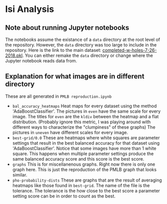 # Isi Analysis

## Note about running Jupyter notebooks
The notebooks assume the existance of a `data` directory at the root level of the repository. However, the `data` directory was too large to include in the repository.
Here is the link to the main dataset: [completed-w-holes-7-26-2018.pkl](https://drive.google.com/open?id=1FFY_hlvYbcmBvi2UzLk4N8CdDF9A4Ptq).
You can either remake the `data` directory or change where the Jupyter notebook reads data from.

## Explanation for what images are in different directory
These are all generated in `PMLB reproduction.ipynb`
 - `bal_accuracy_heatmaps`
 Heat maps for every dataset using the method 'AdaBoostClassifier'. The pictures in `even` have the same scale for every image. 
 The titles for `even` are the `kldiv` between the heatmap and a flat distribution.
 (Probably ignore this metric, I was playing around with different ways to characterize the "clumpiness" of these graphs)
 The pictures in `uneven` have different scales for every image.
 - `best-grid/0.0`
 These are heatmaps where white squares are parameter settings that result in the best balanced accuracy for that dataset using 'AdaBoostClassifier'.
 Notice that some images have more than 1 white square. This happens when multiple parameter settings produce the same balanced accuracy score and this score is the best score.
 - `graphs`
 This is for miscellanenous graphs. Right now there is only one graph here. This is just the reproduction of the PMLB graph that looks similar.
 - `pho-probability-dists`
 These are graphs that are the result of averaging heatmaps like those found in `best-grid`. The name of the file is the tolerance.
 The tolerance is the how close to the best score a parameter setting score can be in order to count as the best.
 
 
